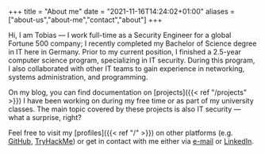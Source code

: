 +++
title = "About me"
date = "2021-11-16T14:24:02+01:00"
aliases = ["about-us","about-me","contact","about"]
+++

Hi, I am Tobias — I work full-time as a Security Engineer for a global Fortune 500 company; I recently completed my Bachelor of Science degree in IT here in Germany. Prior to my current position, I finished a 2.5-year computer science program, specializing in IT security. During this program, I also collaborated with other IT teams to gain experience in networking, systems administration, and programming.

On my blog, you can find documentation on [projects]({{< ref "/projects" >}}) I have been working on during my free time or as part of my university classes. The main topic covered by these projects is also IT security — what a surprise, right?

Feel free to visit my [profiles]({{< ref "/" >}}) on other platforms (e.g. [GitHub](https://github.com/zPseudonym), [TryHackMe](https://tryhackme.com/p/zPseudonym)) or get in contact with me either via [e-mail](mailto:zpseudonym@protonmail.com) or [LinkedIn](https://www.linkedin.com/in/tobias-heckener/).
